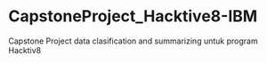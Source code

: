 # CapstoneProject_Hacktive8-IBM
Capstone Project data clasification and summarizing untuk program Hacktiv8
